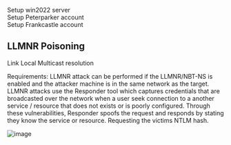 Setup win2022 server  
Setup Peterparker account  
Setup Frankcastle account  

## LLMNR Poisoning
Link Local Multicast resolution  

Requirements: LLMNR attack can be performed if the LLMNR/NBT-NS is enabled and the attacker machine is in the same network as the target.
LLMNR attacks use the Responder tool which captures credentials that are broadcasted over the network when a user seek connection to a another service / resource that does not exists or is poorly configured. Through these vulnerabilities, Responder spoofs the request and responds by stating they know the service or resource. Requesting the victims NTLM hash.  

![image](https://github.com/user-attachments/assets/fc6902c4-acf7-4787-b2c8-607a7cd2900b)

